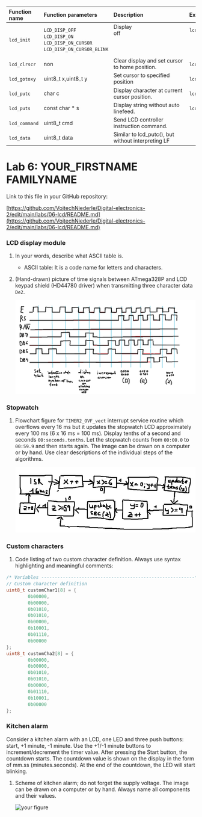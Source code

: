    | **Function name** | **Function parameters** | **Description** | **Example** |
   | :-- | :-- | :-- | :-- |
   | `lcd_init` | `LCD_DISP_OFF`<br>`LCD_DISP_ON`<br>`LCD_DISP_ON_CURSOR`<br>`LCD_DISP_ON_CURSOR_BLINK` | Display off&nbsp;&nbsp;&nbsp;&nbsp;&nbsp;&nbsp;&nbsp;&nbsp;&nbsp;&nbsp;&nbsp;&nbsp;&nbsp;&nbsp;&nbsp;&nbsp;&nbsp;&nbsp;&nbsp;&nbsp;&nbsp;&nbsp;&nbsp;&nbsp;&nbsp;&nbsp;&nbsp;&nbsp;&nbsp;&nbsp;&nbsp;&nbsp;&nbsp;&nbsp;&nbsp;&nbsp;&nbsp;&nbsp;&nbsp;&nbsp;&nbsp;&nbsp;&nbsp;&nbsp;&nbsp;<br>&nbsp;<br>&nbsp;<br>&nbsp; | `lcd_init(LCD_DISP_OFF);`<br>&nbsp;<br>&nbsp;<br>&nbsp; |
   | `lcd_clrscr` | non | Clear display and set cursor to home position. | `lcd_clrscr();` |
   | `lcd_gotoxy` | uint8_t 	x,uint8_t 	y | Set cursor to specified position | `lcd_gotoxy(0,0);` |
   | `lcd_putc` | char 	c | Display character at current cursor position. | `lcd_putc("a")` |
   | `lcd_puts` | const char * 	s | Display string without auto linefeed. | `lcd_puts("ok")` |
   | `lcd_command` | uint8_t 	cmd	 | Send LCD controller instruction command. | |
   | `lcd_data` | uint8_t 	data | Similar to lcd_putc(), but without interpreting LF | |
   
   # Lab 6: YOUR_FIRSTNAME FAMILYNAME

Link to this file in your GitHub repository:

[https://github.com/VojtechNiederle/Digital-electronics-2/edit/main/labs/06-lcd/README.md](https://github.com/VojtechNiederle/Digital-electronics-2/edit/main/labs/06-lcd/README.md)


### LCD display module

1. In your words, describe what ASCII table is.
   * ASCII table: It is a code name for letters and characters. 

2. (Hand-drawn) picture of time signals between ATmega328P and LCD keypad shield (HD44780 driver) when transmitting three character data `De2`.

   ![your figure](Schema1.png)


### Stopwatch

1. Flowchart figure for `TIMER2_OVF_vect` interrupt service routine which overflows every 16&nbsp;ms but it updates the stopwatch LCD approximately every 100&nbsp;ms (6 x 16&nbsp;ms = 100&nbsp;ms). Display tenths of a second and seconds `00:seconds.tenths`. Let the stopwatch counts from `00:00.0` to `00:59.9` and then starts again. The image can be drawn on a computer or by hand. Use clear descriptions of the individual steps of the algorithms.

   ![your figure](Schema2.png)


### Custom characters

1. Code listing of two custom character definition. Always use syntax highlighting and meaningful comments:

```c
/* Variables ---------------------------------------------------------*/
// Custom character definition
uint8_t customChar1[8] = {
        0b00000,
        0b00000,
        0b01010,
        0b01010,
        0b00000,
        0b10001,
        0b01110,
        0b00000
};
uint8_t customCha2[8] = {
        0b00000,
        0b00000,
        0b01010,
        0b01010,
        0b00000,
        0b01110,
        0b10001,
        0b00000
};
```


### Kitchen alarm

Consider a kitchen alarm with an LCD, one LED and three push buttons: start, +1 minute, -1 minute. Use the +1/-1 minute buttons to increment/decrement the timer value. After pressing the Start button, the countdown starts. The countdown value is shown on the display in the form of mm.ss (minutes.seconds). At the end of the countdown, the LED will start blinking.

1. Scheme of kitchen alarm; do not forget the supply voltage. The image can be drawn on a computer or by hand. Always name all components and their values.

   ![your figure]()

